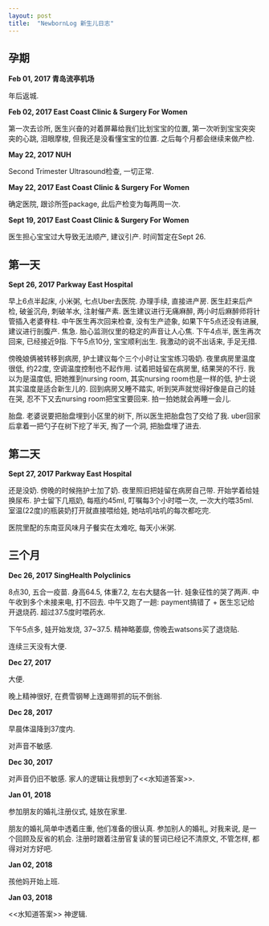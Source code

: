 ```yaml
---
layout: post
title:  "NewbornLog 新生儿日志"
---
```


## 孕期

**Feb 01, 2017 青岛流亭机场**

年后返城.


**Feb 02, 2017 East Coast Clinic &amp; Surgery For Women**

第一次去诊所, 医生兴奋的对着屏幕给我们比划宝宝的位置, 第一次听到宝宝突突突的心跳, 泪眼摩梭, 但我还是没看懂宝宝的位置. 
之后每个月都会继续来做产检.


**May 22, 2017 NUH**

Second Trimester Ultrasound检查, 一切正常.


**May 22, 2017 East Coast Clinic &amp; Surgery For Women**  

确定医院, 跟诊所签package, 此后产检变为每两周一次. 


**Sept 19, 2017 East Coast Clinic &amp; Surgery For Women**

医生担心宝宝过大导致无法顺产, 建议引产. 时间暂定在Sept 26.


## 第一天

**Sept 26, 2017 Parkway East Hospital**

早上6点半起床, 小米粥, 七点Uber去医院. 办理手续, 直接进产房.
医生赶来后产检, 破釜沉舟, 刺破羊水, 注射催产素. 医生建议进行无痛麻醉, 两小时后麻醉师将针管插入老婆脊柱.
中午医生再次回来检查, 没有生产迹象, 如果下午5点还没有进展, 建议进行剖腹产. 
焦急. 胎心监测仪里的稳定的声音让人心焦.
下午4点半, 医生再次回来, 已经接近9指.
下午5点10分, 宝宝顺利出生. 我激动的说不出话来, 手足无措.

傍晚娘俩被转移到病房, 护士建议每个三个小时让宝宝练习吸奶. 夜里病房里温度很低, 约22度, 空调温度控制也不起作用. 试着把娃留在病房里, 结果哭的不行. 我以为是温度低, 把她推到nursing room, 其实nursing room也是一样的低, 护士说其实温度是适合新生儿的. 回到病房又睡不踏实, 听到哭声就觉得好像是自己的娃在哭, 忍不下又去nursing room把宝宝要回来. 拍一拍她就会再睡一会儿. 

胎盘. 老婆说要把胎盘埋到小区里的树下, 所以医生把胎盘包了交给了我. uber回家后拿着一把勺子在树下挖了半天, 掏了一个洞, 把胎盘埋了进去. 


## 第二天

**Sept 27, 2017 Parkway East Hospital**

还是没奶. 傍晚的时候拖护士加了奶. 夜里照旧把娃留在病房自己带. 开始学着给娃换尿布. 护士留下几瓶奶, 每瓶约45ml, 叮嘱每3个小时喂一次, 一次大约喂35ml. 室温(22度)的瓶装奶打开就直接喂给娃, 她咕叽咕叽的每次都吃完. 

医院里配的东南亚风味月子餐实在太难吃, 每天小米粥. 


## 三个月

**Dec 26, 2017 SingHealth Polyclinics**

8点30, 五合一疫苗. 身高64.5, 体重7.2, 左右大腿各一针. 娃象征性的哭了两声. 
中午收到多个未接来电, 打不回去. 中午又跑了一趟: payment搞错了 + 医生忘记给开退烧药.
超过37.5度时喂药水.

下午5点多, 娃开始发烧, 37~37.5. 精神略萎靡, 傍晚去watsons买了退烧贴.

连续三天没有大便.

**Dec 27, 2017**

大便.

晚上精神很好, 在费雪钢琴上连踢带抓的玩不倒翁.

**Dec 28, 2017**

早晨体温降到37度内.

对声音不敏感.

**Dec 30, 2017**

对声音仍旧不敏感. 家人的逻辑让我想到了<<水知道答案>>.

**Jan 01, 2018**

参加朋友的婚礼注册仪式, 娃放在家里.

朋友的婚礼简单中透着庄重, 他们准备的很认真. 参加别人的婚礼, 对我来说, 是一个回顾及反省的机会. 注册时跟着注册官复读的誓词已经记不清原文, 不管怎样, 都得对对方好吧. 

**Jan 02, 2018**

孩他妈开始上班. 

**Jan 03, 2018**

<<水知道答案>> 神逻辑. 
